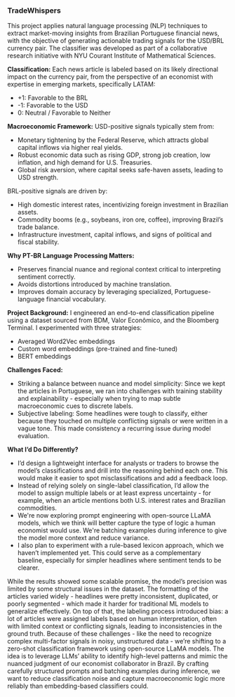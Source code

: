 ### **TradeWhispers**
This project applies natural language processing (NLP) techniques to extract market-moving insights from Brazilian Portuguese financial news, with the objective of generating actionable trading signals for the USD/BRL currency pair. The classifier was developed as part of a collaborative research initiative with NYU Courant Institute of Mathematical Sciences.

**Classification:**
Each news article is labeled based on its likely directional impact on the currency pair, from the perspective of an economist with expertise in emerging markets, specifically LATAM:
- +1: Favorable to the BRL
- -1: Favorable to the USD
- 0: Neutral / Favorable to Neither

**Macroeconomic Framework:**
USD-positive signals typically stem from:
- Monetary tightening by the Federal Reserve, which attracts global capital inflows via higher real yields.
- Robust economic data such as rising GDP, strong job creation, low inflation, and high demand for U.S. Treasuries.
- Global risk aversion, where capital seeks safe-haven assets, leading to USD strength.

BRL-positive signals are driven by:
- High domestic interest rates, incentivizing foreign investment in Brazilian assets.
- Commodity booms (e.g., soybeans, iron ore, coffee), improving Brazil’s trade balance.
- Infrastructure investment, capital inflows, and signs of political and fiscal stability.

**Why PT-BR Language Processing Matters:**
- Preserves financial nuance and regional context critical to interpreting sentiment correctly.
- Avoids distortions introduced by machine translation.
- Improves domain accuracy by leveraging specialized, Portuguese-language financial vocabulary.

**Project Background:**
I engineered an end-to-end classification pipeline using a dataset sourced from BDM, Valor Econômico, and the Bloomberg Terminal. I experimented with three strategies:
- Averaged Word2Vec embeddings
- Custom word embeddings (pre-trained and fine-tuned)
- BERT embeddings

**Challenges Faced:**
- Striking a balance between nuance and model simplicity: Since we kept the articles in Portuguese, we ran into challenges with training stability and explainability - especially when trying to map subtle macroeconomic cues to discrete labels.
- Subjective labeling: Some headlines were tough to classify, either because they touched on multiple conflicting signals or were written in a vague tone. This made consistency a recurring issue during model evaluation.

**What I’d Do Differently?**
- I’d design a lightweight interface for analysts or traders to browse the model’s classifications and drill into the reasoning behind each one. This would make it easier to spot misclassifications and add a feedback loop.
- Instead of relying solely on single-label classification, I’d allow the model to assign multiple labels or at least express uncertainty - for example, when an article mentions both U.S. interest rates and Brazilian commodities.
- We're now exploring prompt engineering with open-source LLaMA models, which we think will better capture the type of logic a human economist would use. We're batching examples during inference to give the model more context and reduce variance.
- I also plan to experiment with a rule-based lexicon approach, which we haven’t implemented yet. This could serve as a complementary baseline, especially for simpler headlines where sentiment tends to be clearer.

While the results showed some scalable promise, the model’s precision was limited by some structural issues in the dataset. The formatting of the articles varied widely - headlines were pretty inconsistent, duplicated, or poorly segmented - which made it harder for traditional ML models to generalize effectively. On top of that, the labeling process introduced bias: a lot of articles were assigned labels based on human interpretation, often with limited context or conflicting signals, leading to inconsistencies in the ground truth. Because of these challenges - like the need to recognize complex multi-factor signals in noisy, unstructured data - we’re shifting to a zero-shot classification framework using open-source LLaMA models. The idea is to leverage LLMs’ ability to identify high-level patterns and mimic the nuanced judgment of our economist collaborator in Brazil. By crafting carefully structured prompts and batching examples during inference, we want to reduce classification noise and capture macroeconomic logic more reliably than embedding-based classifiers could.

